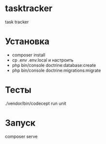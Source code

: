 # tasktracker
task tracker

# Установка
* composer install
* cp .env .env.local и настроить
* php bin/console doctrine:database:create
* php bin/console doctrine:migrations:migrate

# Тесты
./vendor/bin/codecept run unit

# Запуск
composer serve
